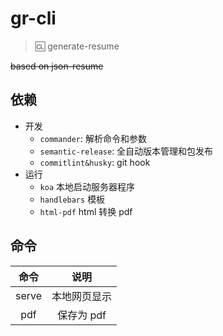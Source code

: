 # gr-cli

> :cl: generate-resume

~~based on json-resume~~

## 依赖

- 开发
  - `commander`: 解析命令和参数
  - `semantic-release`: 全自动版本管理和包发布
  - `commitlint&husky`: git hook
- 运行
  - `koa` 本地启动服务器程序
  - `handlebars` 模板
  - `html-pdf` html 转换 pdf

## 命令

| 命令  |     说明     |
| :---: | :----------: |
| serve | 本地网页显示 |
|  pdf  |  保存为 pdf  |
